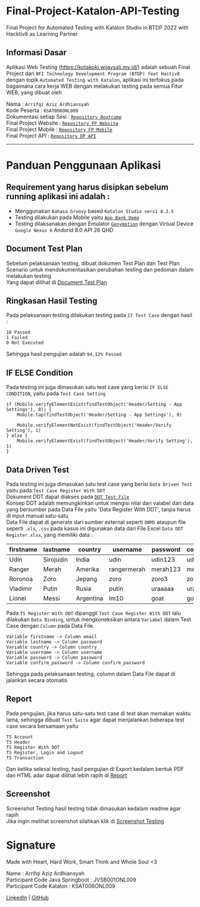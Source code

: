# Final-Project-Katalon-API-Testing
Final Project for Automated Testing with Katalon Studio in BTDP 2022 with Hacktiv8 as Learning Partner

## Informasi Dasar
Aplikasi Web Testing (https://kotakoki.wijaysali.my.id/) adalah sebuah Final Project dari `BFI Technology Development Program (BTDP) feat Hactiv8` dengan topik `Automated Testing with Katalon`, aplikasi ini terfokus pada bagaimana cara kerja WEB dengan melakukan testing pada semua Fitur WEB, yang dibuat oleh

Nama		                 : `Arrifqi Aziz Ardhiansyah`\
Kode Peserta             : `KSAT006ONL009`\
Dokumentasi setiap Sesi  : [`Repository Bootcamp`](https://github.com/arrifqiaziz/BTDP-Hacktiv8-2022)\
Final Project Website    : [`Repository FP Website`](https://github.com/arrifqiaziz/Final-Project-Katalon-Website-Testing)\
Final Project Mobile     : [`Repository FP Mobile`](https://github.com/arrifqiaziz/Final-Project-Katalon-Mobile-Testing)\
Final Project API        : [`Repository DP API`](https://github.com/arrifqiaziz/Final-Project-Katalon-API-Testing)

---

# Panduan Penggunaan Aplikasi

## Requirement yang harus disipkan sebelum running aplikasi ini adalah :
- Menggunakan `Bahasa Groovy` based `Katalon Studio versi 8.3.5`
- Testing dilakukan pada Mobile yaitu [`App Bank Demo`](https://github.com/arrifqiaziz/Final-Project-Katalon-Mobile-Testing/tree/main/App)
- Testing dilaksanakan dengan Emulator [`Genymotion`](https://www.genymotion.com/) dengan Virtual Device `Google Nexus 6` Andorid 8.0 API 26 QHD

## Document Test Plan
Sebelum pelaksanaan testing, dibuat dokumen Test Plan dan Test Plan Scenario untuk mendokumentasikan perubahan testing dan pedoman dalam melakukan testing\
Yang dapat dilihat di [Document Test Plan](https://github.com/arrifqiaziz/Final-Project-Katalon-Mobile-Testing/tree/main/Test%20Plan)

## Ringkasan Hasil Testing
Pada pelaksanaan testing dilakukan testing pada `17 Test Case` dengan hasil :
```
16 Passed
1 Failed
0 Not Executed
```
Sehingga hasil pengujian adalah `94,12% Passed`

## IF ELSE Condition
Pada testing ini juga dimasukan satu test case yang berisi `IF ELSE CONDITION`, yaitu pada `Test Case Setting`
```
if (Mobile.verifyElementExist(findTestObject('Header/Setting - App Settings'), 0)) {
    Mobile.tap(findTestObject('Header/Setting - App Settings'), 0)

    Mobile.verifyElementNotExist(findTestObject('Header/Verify Setting'), 1)
} else {
    Mobile.verifyElementExist(findTestObject('Header/Verify Setting'), 1)
}
```

## Data Driven Test
Pada testing ini juga dimasukan satu test case yang berisi `Data Driven Test` yaitu pada `Test Case Register With DDT`\
Dokument DDT dapat diakses pada [`DDT Test File`](https://github.com/arrifqiaziz/Final-Project-Katalon-Mobile-Testing/tree/main/DDT%20File)\
Konsep DDT adalah memungkinkan untuk mengisi nilai dari vaiabel dari data yang bersumber pada Data File yaitu 'Data Register With DDT', tanpa harus di input manual satu-satu\
Data File dapat di generate dari sumber external seperti `DBMS` ataupun file seperti `.xls`, `.csv` pada kasus ini digunakan data dari File Excel `Data DDT Register.xlsx`, yang memiliki data :

firstname | lastname | country | username | password | confirm_password
----- | ----- | ----- | ----- | ----- | -----
Udin | Sirojudin	 | India	 | udin	 | udin123 | 	udin123
Ranger | 	Merah | 	Amerika	 | rangermerah	 | merah123 | 	merah123
Roronoa | 	Zoro | 	Jepang	 | zoro | 	zoro3	 | zoro3
Vladimir | 	Putin	 | Rusia | 	putin | 	uraaaaa | 	uraaaaa
Lionel | 	Messi | 	Argentina | 	lm10 | 	goat | 	goat

Pada `TS Register With DDT` dipanggil `Test Case Register With DDT` lalu dilakukan `Data Binding`, untuk mengkoneksikan antara `Variabel` dalam Test Case dengan `Column` pada Data File.
```
Variable firstname -> Column email
Variable lastname -> Column password
Variable country -> Column country
Variable username -> Column username
Variable password -> Column password
Variable confirm_password -> Column confirm_password
```
Sehingga pada pelaksanaan testing, column dalam Data File dapat di jalankan secara otomatis


## Report
Pada pengujian, jika harus satu-satu test case di test akan memakan waktu lama, sehingga dibuat `Test Suite` agar dapat menjalankan beberapa test case secara bersamaan yaitu
```
TS Account
TS Header
TS Register With DDT
TS Register, Login and Logout
TS Transaction
```
Dan ketika selesai testing, hasil pengujian di Export kedalam bentuk PDF dan HTML adar dapat dilihat lebih rapih di [Report](https://github.com/arrifqiaziz/Final-Project-Katalon-Mobile-Testing/tree/main/Report)

## Screenshot
Screenshot Testing hasil testing tidak dimasukan kedalam readme agar rapih\
Jika ingin melihat screenshot silahkan klik di [Screenshot Testing](https://github.com/arrifqiaziz/Final-Project-Katalon-Mobile-Testing/tree/main/Screenshot)




# Signature
Made with Heart, Hard Work, Smart Think and Whole Soul <3

Name  : Arrifqi Aziz Ardhiansyah\
Participant Code Java Springboot  : JVSB001ONL009\
Participant Code Katalon : KSAT006ONL009


[LinkedIn](https://www.linkedin.com/in/arrifqiaziz/) | [GitHub](https://github.com/arrifqiaziz)
